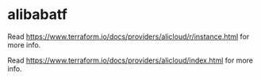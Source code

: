 # alibabatf

Read https://www.terraform.io/docs/providers/alicloud/r/instance.html for more info.

Read https://www.terraform.io/docs/providers/alicloud/index.html for more info.
